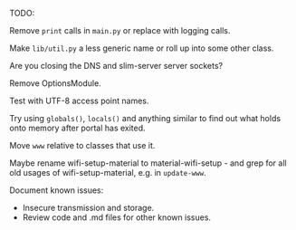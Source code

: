 TODO:

Remove `print` calls in `main.py` or replace with logging calls.

Make `lib/util.py` a less generic name or roll up into some other class.

Are you closing the DNS and slim-server server sockets?

Remove OptionsModule.

Test with UTF-8 access point names.

Try using `globals()`, `locals()` and anything similar to find out what holds onto memory after portal has exited.

Move `www` relative to classes that use it.

Maybe rename wifi-setup-material to material-wifi-setup - and grep for all old usages of wifi-setup-material, e.g. in `update-www`.

Document known issues:

* Insecure transmission and storage.
* Review code and .md files for other known issues.

